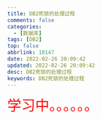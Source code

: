 ```yaml
---
title: DB2死锁的处理过程
comments: false
categories:
  - [数据库]
tags: [DB2]
top: false
abbrlink: 18147
date: 2022-02-26 20:09:42
updated: 2022-02-26 20:09:42
desc: DB2死锁的处理过程
keywords: DB2死锁的处理过程
---
```



<font size=6.5 color='red'>学习中。。。。。。</font>
